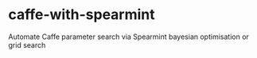 # caffe-with-spearmint
Automate Caffe parameter search via Spearmint bayesian optimisation or grid search
